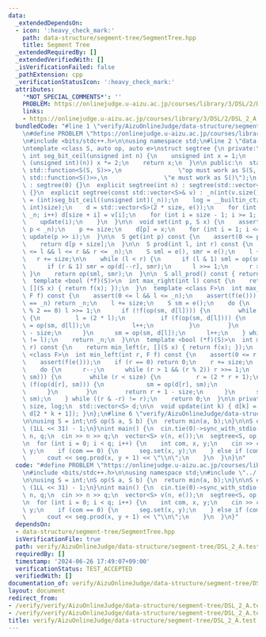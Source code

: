 ```yaml
---
data:
  _extendedDependsOn:
  - icon: ':heavy_check_mark:'
    path: data-structure/segment-tree/SegmentTree.hpp
    title: Segment Tree
  _extendedRequiredBy: []
  _extendedVerifiedWith: []
  _isVerificationFailed: false
  _pathExtension: cpp
  _verificationStatusIcon: ':heavy_check_mark:'
  attributes:
    '*NOT_SPECIAL_COMMENTS*': ''
    PROBLEM: https://onlinejudge.u-aizu.ac.jp/courses/library/3/DSL/2/DSL_2_A
    links:
    - https://onlinejudge.u-aizu.ac.jp/courses/library/3/DSL/2/DSL_2_A
  bundledCode: "#line 1 \"verify/AizuOnlineJudge/data-structure/segment-tree/DSL_2_A.test.cpp\"\
    \n#define PROBLEM \"https://onlinejudge.u-aizu.ac.jp/courses/library/3/DSL/2/DSL_2_A\"\
    \n#include <bits/stdc++.h>\n\nusing namespace std;\n#line 2 \"data-structure/segment-tree/SegmentTree.hpp\"\
    \ntemplate <class S, auto op, auto e>\nstruct segtree {\n private:\n  unsigned\
    \ int seg_bit_ceil(unsigned int n) {\n    unsigned int x = 1;\n    while (x <\
    \ (unsigned int)(n)) x *= 2;\n    return x;\n  }\n\n public:\n  static_assert(std::is_convertible_v<decltype(op),\
    \ std::function<S(S, S)>>,\n                \"op must work as S(S, S)\");\n  static_assert(std::is_convertible_v<decltype(e),\
    \ std::function<S()>>,\n                \"e must work as S()\");\n  segtree()\
    \ : segtree(0) {}\n  explicit segtree(int n) : segtree(std::vector<S>(n, e()))\
    \ {}\n  explicit segtree(const std::vector<S>& v) : _n(int(v.size())) {\n    size\
    \ = (int)seg_bit_ceil((unsigned int)(_n));\n    log = __builtin_ctz((unsigned\
    \ int)size);\n    d = std::vector<S>(2 * size, e());\n    for (int i = 0; i <\
    \ _n; i++) d[size + i] = v[i];\n    for (int i = size - 1; i >= 1; i--) {\n  \
    \    update(i);\n    }\n  }\n\n  void set(int p, S x) {\n    assert(0 <= p &&\
    \ p < _n);\n    p += size;\n    d[p] = x;\n    for (int i = 1; i <= log; i++)\
    \ update(p >> i);\n  }\n\n  S get(int p) const {\n    assert(0 <= p && p < _n);\n\
    \    return d[p + size];\n  }\n\n  S prod(int l, int r) const {\n    assert(0\
    \ <= l && l <= r && r <= _n);\n    S sml = e(), smr = e();\n    l += size;\n \
    \   r += size;\n\n    while (l < r) {\n      if (l & 1) sml = op(sml, d[l++]);\n\
    \      if (r & 1) smr = op(d[--r], smr);\n      l >>= 1;\n      r >>= 1;\n   \
    \ }\n    return op(sml, smr);\n  }\n\n  S all_prod() const { return d[1]; }\n\n\
    \  template <bool (*f)(S)>\n  int max_right(int l) const {\n    return max_right(l,\
    \ [](S x) { return f(x); });\n  }\n  template <class F>\n  int max_right(int l,\
    \ F f) const {\n    assert(0 <= l && l <= _n);\n    assert(f(e()));\n    if (l\
    \ == _n) return _n;\n    l += size;\n    S sm = e();\n    do {\n      while (l\
    \ % 2 == 0) l >>= 1;\n      if (!f(op(sm, d[l]))) {\n        while (l < size)\
    \ {\n          l = (2 * l);\n          if (f(op(sm, d[l]))) {\n            sm\
    \ = op(sm, d[l]);\n            l++;\n          }\n        }\n        return l\
    \ - size;\n      }\n      sm = op(sm, d[l]);\n      l++;\n    } while ((l & -l)\
    \ != l);\n    return _n;\n  }\n\n  template <bool (*f)(S)>\n  int min_left(int\
    \ r) const {\n    return min_left(r, [](S x) { return f(x); });\n  }\n  template\
    \ <class F>\n  int min_left(int r, F f) const {\n    assert(0 <= r && r <= _n);\n\
    \    assert(f(e()));\n    if (r == 0) return 0;\n    r += size;\n    S sm = e();\n\
    \    do {\n      r--;\n      while (r > 1 && (r % 2)) r >>= 1;\n      if (!f(op(d[r],\
    \ sm))) {\n        while (r < size) {\n          r = (2 * r + 1);\n          if\
    \ (f(op(d[r], sm))) {\n            sm = op(d[r], sm);\n            r--;\n    \
    \      }\n        }\n        return r + 1 - size;\n      }\n      sm = op(d[r],\
    \ sm);\n    } while ((r & -r) != r);\n    return 0;\n  }\n\n private:\n  int _n,\
    \ size, log;\n  std::vector<S> d;\n\n  void update(int k) { d[k] = op(d[2 * k],\
    \ d[2 * k + 1]); }\n};\n#line 6 \"verify/AizuOnlineJudge/data-structure/segment-tree/DSL_2_A.test.cpp\"\
    \n\nusing S = int;\nS op(S a, S b) {\n  return min(a, b);\n}\n\nS e() {\n  return\
    \ (1LL << 31) - 1;\n}\nint main() {\n  cin.tie(0)->sync_with_stdio(0);\n  int\
    \ n, q;\n  cin >> n >> q;\n  vector<S> v(n, e());\n  segtree<S, op, e> seg(v);\n\
    \n  for (int i = 0; i < q; i++) {\n    int com, x, y;\n    cin >> com >> x >>\
    \ y;\n    if (com == 0) {\n      seg.set(x, y);\n    } else if (com == 1) {\n\
    \      cout << seg.prod(x, y + 1) << \"\\n\";\n    }\n  }\n}\n"
  code: "#define PROBLEM \"https://onlinejudge.u-aizu.ac.jp/courses/library/3/DSL/2/DSL_2_A\"\
    \n#include <bits/stdc++.h>\n\nusing namespace std;\n#include \"../../../../data-structure/segment-tree/SegmentTree.hpp\"\
    \n\nusing S = int;\nS op(S a, S b) {\n  return min(a, b);\n}\n\nS e() {\n  return\
    \ (1LL << 31) - 1;\n}\nint main() {\n  cin.tie(0)->sync_with_stdio(0);\n  int\
    \ n, q;\n  cin >> n >> q;\n  vector<S> v(n, e());\n  segtree<S, op, e> seg(v);\n\
    \n  for (int i = 0; i < q; i++) {\n    int com, x, y;\n    cin >> com >> x >>\
    \ y;\n    if (com == 0) {\n      seg.set(x, y);\n    } else if (com == 1) {\n\
    \      cout << seg.prod(x, y + 1) << \"\\n\";\n    }\n  }\n}"
  dependsOn:
  - data-structure/segment-tree/SegmentTree.hpp
  isVerificationFile: true
  path: verify/AizuOnlineJudge/data-structure/segment-tree/DSL_2_A.test.cpp
  requiredBy: []
  timestamp: '2024-06-26 17:49:07+09:00'
  verificationStatus: TEST_ACCEPTED
  verifiedWith: []
documentation_of: verify/AizuOnlineJudge/data-structure/segment-tree/DSL_2_A.test.cpp
layout: document
redirect_from:
- /verify/verify/AizuOnlineJudge/data-structure/segment-tree/DSL_2_A.test.cpp
- /verify/verify/AizuOnlineJudge/data-structure/segment-tree/DSL_2_A.test.cpp.html
title: verify/AizuOnlineJudge/data-structure/segment-tree/DSL_2_A.test.cpp
---
```

